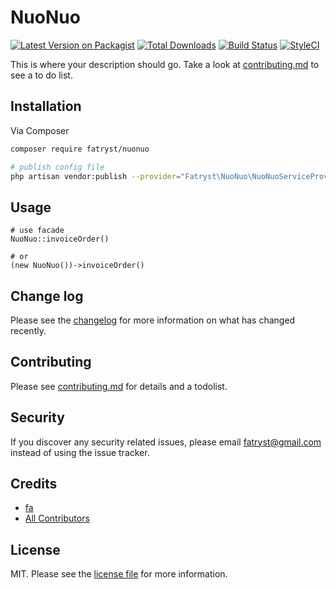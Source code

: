 # NuoNuo

[![Latest Version on Packagist][ico-version]][link-packagist]
[![Total Downloads][ico-downloads]][link-downloads]
[![Build Status][ico-travis]][link-travis]
[![StyleCI][ico-styleci]][link-styleci]

This is where your description should go. Take a look at [contributing.md](contributing.md) to see a to do list.

## Installation

Via Composer

``` bash
composer require fatryst/nuonuo
```
```bash
# publish config file
php artisan vendor:publish --provider="Fatryst\NuoNuo\NuoNuoServiceProvider"
```
## Usage
```angular2html
# use facade
NuoNuo::invoiceOrder()

# or
(new NuoNuo())->invoiceOrder()
```
## Change log

Please see the [changelog](changelog.md) for more information on what has changed recently.


## Contributing

Please see [contributing.md](contributing.md) for details and a todolist.

## Security

If you discover any security related issues, please email fatryst@gmail.com instead of using the issue tracker.

## Credits

- [fa][link-author]
- [All Contributors][link-contributors]

## License

MIT. Please see the [license file](license.md) for more information.

[ico-version]: https://img.shields.io/packagist/v/fatryst/nuonuo.svg?style=flat-square
[ico-downloads]: https://img.shields.io/packagist/dt/fatryst/nuonuo.svg?style=flat-square
[ico-travis]: https://img.shields.io/travis/fatryst/nuonuo/master.svg?style=flat-square
[ico-styleci]: https://styleci.io/repos/12345678/shield

[link-packagist]: https://packagist.org/packages/fatryst/nuonuo
[link-downloads]: https://packagist.org/packages/fatryst/nuonuo
[link-travis]: https://travis-ci.org/fatryst/nuonuo
[link-styleci]: https://styleci.io/repos/12345678
[link-author]: https://github.com/fatryst
[link-contributors]: ../../contributors
